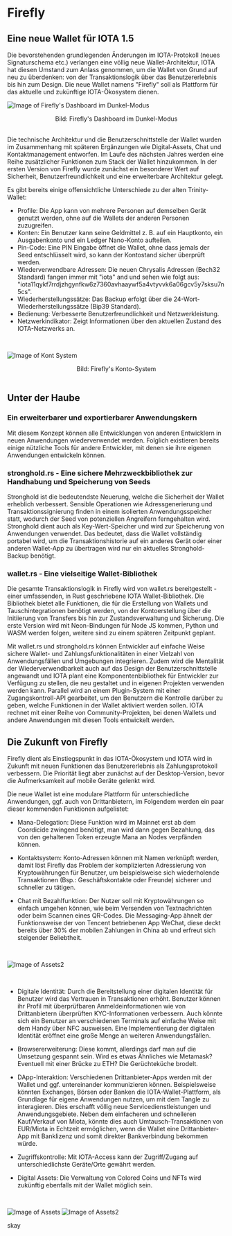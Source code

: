 <!--
---article_info
title: Was ist Chrysalis?
author: [author_1]
reviews: [reviewer_1, reviewer_2]
---
-->


# Firefly

## Eine neue Wallet für IOTA 1.5

Die bevorstehenden grundlegenden Änderungen im IOTA-Protokoll (neues Signaturschema etc.) verlangen eine völlig neue Wallet-Architektur, IOTA hat diesen Umstand zum Anlass genommen, um die Wallet von Grund auf neu zu überdenken: von der Transaktionslogik über das Benutzererlebnis bis hin zum Design. Die neue Wallet namens "Firefly" soll als Plattform für das aktuelle und zukünftige IOTA-Ökosystem dienen.
<br />

![Image of Firefly's Dashboard im Dunkel-Modus](https://iota-einsteiger-guide.de/media/images/2_t7ocbffu-u1zgrmxo76ggg.png)
<center> Bild: Firefly's Dashboard im Dunkel-Modus </center>
<br />

Die technische Architektur und die Benutzerschnittstelle der Wallet wurden im Zusammenhang mit späteren Ergänzungen wie Digital-Assets, Chat und Kontaktmanagement entworfen. Im Laufe des nächsten Jahres werden eine Reihe zusätzlicher Funktionen zum Stack der Wallet hinzukommen. In der ersten Version von Firefly wurde zunächst ein besonderer Wert auf Sicherheit, Benutzerfreundlichkeit und eine erweiterbare Architektur gelegt. 
<br />

Es gibt bereits einige offensichtliche Unterschiede zu der alten Trinity-Wallet:

- Profile: Die App kann von mehrere Personen auf demselben Gerät genutzt werden, ohne auf die Wallets der anderen Personen zuzugreifen. 
- Konten: Ein Benutzer kann seine Geldmittel z. B. auf ein Hauptkonto, ein Ausgabenkonto und ein Ledger Nano-Konto aufteilen.
- Pin-Code: Eine PIN Eingabe öffnet die Wallet, ohne dass jemals der Seed entschlüsselt wird, so kann der Kontostand sicher überprüft werden.
- Wiederverwendbare Adressen: Die neuen Chrysalis Adressen (Bech32 Standard) fangen immer mit "iota" and und sehen wie folgt aus: "iota11qykf7rrdjzhgynfkw6z7360avhaaywf5a4vtyvvk6a06gcv5y7sksu7n5cs".
- Wiederherstellungssätze: Das Backup erfolgt über die 24-Wort-Wiederherstellungssätze (Bip39 Standard).
- Bedienung: Verbesserte Benutzerfreundlichkeit und Netzwerkleistung.
- Netzwerkindikator: Zeigt Informationen über den aktuellen Zustand des IOTA-Netzwerks an.
<br />

![Image of Kont System](https://iota-einsteiger-guide.de/media/images/4_jg6wu5ljjh_ksvwqdibpiq.png)
 <center> Bild: Firefly's Konto-System </center>
<br />


## Unter der Haube

### Ein erweiterbarer und exportierbarer Anwendungskern
Mit diesem Konzept können alle Entwicklungen von anderen Entwicklern in neuen Anwendungen wiederverwendet werden.
Folglich existieren bereits einige nützliche Tools für andere Entwickler, mit denen sie ihre eigenen Anwendungen entwickeln können.
<br />

### stronghold.rs - Eine sichere Mehrzweckbibliothek zur Handhabung und Speicherung von Seeds

Stronghold ist die bedeutendste Neuerung, welche die Sicherheit der Wallet erheblich verbessert. Sensible Operationen wie Adressgenerierung und Transaktionssignierung finden in einem isolierten Anwendungsspeicher statt, wodurch der Seed von potenziellen Angreifern ferngehalten wird. Stronghold dient auch als Key-Wert-Speicher und wird zur Speicherung von Anwendungen verwendet. Das bedeutet, dass die Wallet vollständig portabel wird, um die Transaktionshistorie auf ein anderes Gerät oder einer anderen Wallet-App zu übertragen wird nur ein aktuelles Stronghold-Backup benötigt.
<br />

### wallet.rs - Eine vielseitige Wallet-Bibliothek

Die gesamte Transaktionslogik in Firefly wird von wallet.rs bereitgestellt - einer umfassenden, in Rust geschriebene IOTA Wallet-Bibliothek. Die Bibliothek bietet alle Funktionen, die für die Erstellung von Wallets und Tauschintegrationen benötigt werden, von der Kontoerstellung über die Initiierung von Transfers bis hin zur Zustandsverwaltung und Sicherung. Die erste Version wird mit Neon-Bindungen für Node JS kommen, Python und WASM werden folgen, weitere sind zu einem späteren Zeitpunkt geplant.

Mit wallet.rs und stronghold.rs können Entwickler auf einfache Weise sichere Wallet- und Zahlungsfunktionalitäten in einer Vielzahl von Anwendungsfällen und Umgebungen integrieren. Zudem wird die Mentalität der Wiederverwendbarkeit auch auf das Design der Benutzerschnittstelle angewandt und IOTA plant eine Komponentenbibliothek für Entwickler zur Verfügung zu stellen, die neu gestaltet und in eigenen Projekten verwenden werden kann. Parallel wird an einem Plugin-System mit einer Zugangskontroll-API gearbeitet, um den Benutzern die Kontrolle darüber zu geben, welche Funktionen in der Wallet aktiviert werden sollen. IOTA rechnet mit einer Reihe von Community-Projekten, bei denen Wallets und andere Anwendungen mit diesen Tools entwickelt werden.
<br />


## Die Zukunft von Firefly

Firefly dient als Einstiegspunkt in das IOTA-Ökosystem und IOTA wird in Zukunft mit neuen Funktionen das Benutzererlebnis als Zahlungsprotokoll verbessern. Die Priorität liegt aber zunächst auf der Desktop-Version, bevor die Aufmerksamkeit auf mobile Geräte gelenkt wird.

Die neue Wallet ist eine modulare Plattform für unterschiedliche Anwendungen, ggf. auch von Drittanbietern, im Folgendem werden ein paar dieser kommenden Funktionen aufgelistet:

- Mana-Delegation: Diese Funktion wird im Mainnet erst ab dem Coordicide zwingend benötigt, man wird dann gegen Bezahlung, das von den gehaltenen Token erzeugte Mana an Nodes verpfänden können. 

- Kontaktsystem: Konto-Adressen können mit Namen verknüpft werden, damit löst Firefly das Problem der komplizierten Adressierung von Kryptowährungen für Benutzer, um beispielsweise sich wiederholende Transaktionen (Bsp.: Geschäftskontakte oder Freunde) sicherer und schneller zu tätigen. 

- Chat mit Bezahlfunktion: Der Nutzer soll mit Kryptowährungen so einfach umgehen können, wie beim Versenden von Textnachrichten oder beim Scannen eines QR-Codes. Die Messaging-App ähnelt der Funktionsweise der von Tencent betriebenen App WeChat, diese deckt bereits über 30% der mobilen Zahlungen in China ab und erfreut sich steigender Beliebtheit. 

<br />

![Image of Assets2](https://iota-einsteiger-guide.de/media/images/request-funds-select.png)

<br />

- Digitale Identität: Durch die Bereitstellung einer digitalen Identität für Benutzer wird das Vertrauen in Transaktionen erhöht. Benutzer können ihr Profil mit überprüfbaren Anmeldeinformationen wie von Drittanbietern überprüften KYC-Informationen verbessern. Auch könnte sich ein Benutzer an verschiedenen Terminals auf einfache Weise mit dem Handy über NFC ausweisen. Eine Implementierung der digitalen Identität eröffnet eine große Menge an weiteren Anwendungsfällen.

- Browsererweiterung: Diese kommt, allerdings darf man auf die Umsetzung gespannt sein. Wird es etwas Ähnliches wie Metamask? Eventuell mit einer Brücke zu ETH? Die Gerüchteküche brodelt.

- DApp-Interaktion: Verschiedenen Drittanbieter-Apps werden mit der Wallet und ggf. untereinander kommunizieren können. Beispielsweise könnten Exchanges, Börsen oder Banken die IOTA-Wallet-Plattform, als Grundlage für eigene Anwendungen nutzen, um mit dem Tangle zu interagieren. Dies erschafft völlig neue Servicedienstleistungen und Anwendungsgebiete. Neben dem einfacheren und schnelleren Kauf/Verkauf von Miota, könnte dies auch Umtausch-Transaktionen von EUR/Miota in Echtzeit ermöglichen, wenn die Wallet eine Drittanbieter-App mit Banklizenz und somit direkter Bankverbindung bekommen würde.

- Zugriffskontrolle: Mit IOTA-Access kann der Zugriff/Zugang auf unterschiedlichste Geräte/Orte gewährt werden.

- Digital Assets: Die Verwaltung von Colored Coins und NFTs wird zukünftig ebenfalls mit der Wallet möglich sein.
<br />

![Image of Assets](https://iota-einsteiger-guide.de/media/images/wallet2.png)
![Image of Assets2](https://iota-einsteiger-guide.de/media/images/wallet.png)

skay

